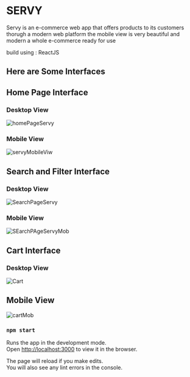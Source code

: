 # SERVY
Servy is an e-commerce web app that offers products to its customers thorugh a modern web platform the mobile view is very beautiful and modern a whole e-commerce ready for use

build using : ReactJS

## Here are Some Interfaces


## Home Page Interface
### Desktop View

![homePageServy](https://github.com/assemzereg/Servy/assets/65505305/39155552-2fb8-4320-8eee-b41224d4751f)

### Mobile View

![servyMobileViw](https://github.com/assemzereg/Servy/assets/65505305/885f276b-14e8-4c60-9cd2-53f97cdf3df7)


## Search and Filter Interface
### Desktop View

![SearchPageServy](https://github.com/assemzereg/Servy/assets/65505305/985672d7-4fbc-43a1-836e-327c29a548a4)


### Mobile View

![SEarchPAgeServyMob](https://github.com/assemzereg/Servy/assets/65505305/3f7703a8-937f-476a-9a37-2463e3873901)


## Cart Interface
### Desktop View
![Cart](https://github.com/assemzereg/Servy/assets/65505305/39edd4d4-56a7-40fd-8977-1cb947a6f6eb)
## Mobile View
![cartMob](https://github.com/assemzereg/Servy/assets/65505305/a07781d2-7bab-4444-96ce-2eb4a9c36ec8)



### `npm start`

Runs the app in the development mode.\
Open [http://localhost:3000](http://localhost:3000) to view it in the browser.

The page will reload if you make edits.\
You will also see any lint errors in the console.

